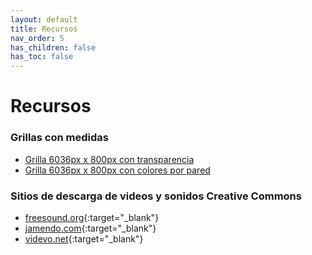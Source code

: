 ```yaml
---
layout: default
title: Recursos
nav_order: 5
has_children: false
has_toc: false
---
```


# Recursos

### Grillas con medidas

- <a href="../../assets/grid_6036x800.png" download>Grilla 6036px x 800px con transparencia</a>
- <a href="../../assets/grid_6036x800_colores.png" download>Grilla 6036px x 800px con colores por pared</a>


### Sitios de descarga de videos y sonidos Creative Commons

- [freesound.org](https://freesound.org){:target="_blank"}
- [jamendo.com](https://www.jamendo.com){:target="_blank"}
- [videvo.net](https://www.videvo.net){:target="_blank"}